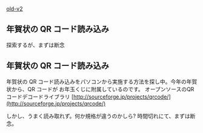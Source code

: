 [old-v2](ig100124-orig.html)

## 年賀状の QR コード読み込み

探索するが、まずは断念






## 年賀状の QR コード読み込み


年賀状の QR コード読み込みをパソコンから実施する方法を探し中。今年の年賀状から、QR コードが お年玉くじに附属しているのです。
オープンソースのQRコードデコードライブラリ
  [http://sourceforge.jp/projects/qrcode/](http://sourceforge.jp/projects/qrcode/)


しかし、うまく読み取れず。何か規格が違うのかしら? 時間切れにて、まずは断念。